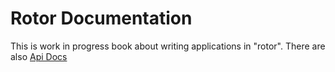 # Rotor Documentation

This is work in progress book about writing applications in "rotor".
There are also [Api Docs](rotor/index.html)
